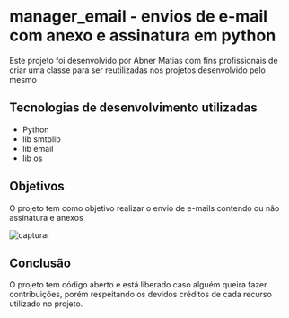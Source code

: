 # manager_email - envios de e-mail com anexo e assinatura em python

Este projeto foi desenvolvido por Abner Matias com fins profissionais de criar uma classe para ser reutilizadas nos projetos desenvolvido pelo mesmo

## Tecnologias de desenvolvimento utilizadas

- Python
- lib smtplib
- lib email
- lib os

## Objetivos

O projeto tem como objetivo realizar o envio de e-mails contendo ou não assinatura e anexos

![capturar](https://user-images.githubusercontent.com/42252285/144470517-4d4fb3c1-d613-404e-b16d-7349af87ee69.png)

## Conclusão

O projeto tem código aberto e está liberado caso alguém queira fazer contribuições, porém respeitando os devidos créditos de cada recurso utilizado no projeto.
